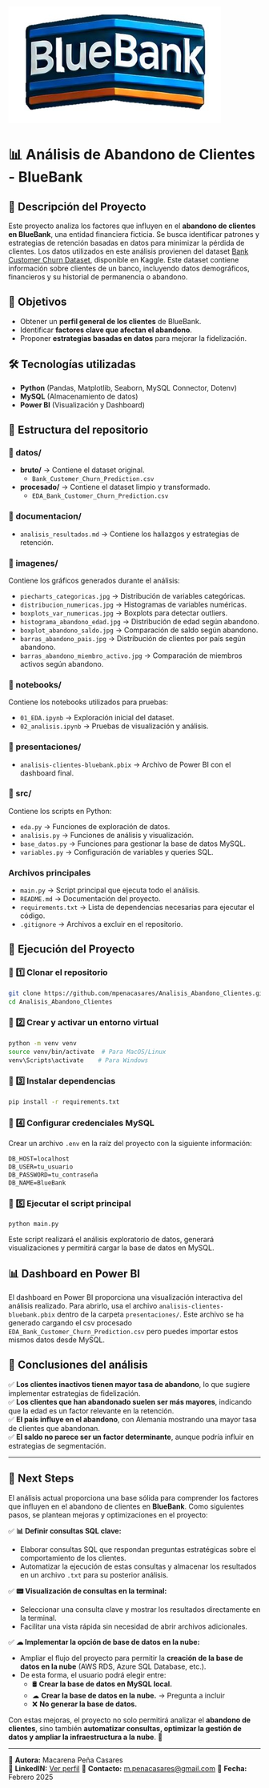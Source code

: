 ![Análisis de Abandono de Clientes - BlueBank](imagenes/logo-BlueBank.jpg)

# 📊 **Análisis de Abandono de Clientes - BlueBank**

## 📌 **Descripción del Proyecto**

Este proyecto analiza los factores que influyen en el **abandono de clientes en BlueBank**, una entidad financiera ficticia. Se busca identificar patrones y estrategias de retención basadas en datos para minimizar la pérdida de clientes. Los datos utilizados en este análisis provienen del dataset [Bank Customer Churn Dataset](https://www.kaggle.com/datasets/gauravtopre/bank-customer-churn-dataset/data), disponible en Kaggle. Este dataset contiene información sobre clientes de un banco, incluyendo datos demográficos, financieros y su historial de permanencia o abandono.

## 🎯 **Objetivos**

- Obtener un **perfil general de los clientes** de BlueBank.
- Identificar **factores clave que afectan el abandono**.
- Proponer **estrategias basadas en datos** para mejorar la fidelización.

## 🛠 **Tecnologías utilizadas**

- **Python** (Pandas, Matplotlib, Seaborn, MySQL Connector, Dotenv)
- **MySQL** (Almacenamiento de datos)
- **Power BI** (Visualización y Dashboard)

## 📂 **Estructura del repositorio**

### **📁 datos/**

- **bruto/** → Contiene el dataset original.
  - `Bank_Customer_Churn_Prediction.csv`
- **procesado/** → Contiene el dataset limpio y transformado.
  - `EDA_Bank_Customer_Churn_Prediction.csv`

### **📁 documentacion/**

- `analisis_resultados.md` → Contiene los hallazgos y estrategias de retención.

### **📁 imagenes/**

Contiene los gráficos generados durante el análisis:

- `piecharts_categoricas.jpg` → Distribución de variables categóricas.
- `distribucion_numericas.jpg` → Histogramas de variables numéricas.
- `boxplots_var_numericas.jpg` → Boxplots para detectar outliers.
- `histograma_abandono_edad.jpg` → Distribución de edad según abandono.
- `boxplot_abandono_saldo.jpg` → Comparación de saldo según abandono.
- `barras_abandono_pais.jpg` → Distribución de clientes por país según abandono.
- `barras_abandono_miembro_activo.jpg` → Comparación de miembros activos según abandono.

### **📁 notebooks/**

Contiene los notebooks utilizados para pruebas:

- `01_EDA.ipynb` → Exploración inicial del dataset.
- `02_analisis.ipynb` → Pruebas de visualización y análisis.

### **📁 presentaciones/**

- `analisis-clientes-bluebank.pbix` → Archivo de Power BI con el dashboard final.

### **📁 src/**

Contiene los scripts en Python:

- `eda.py` → Funciones de exploración de datos.
- `analisis.py` → Funciones de análisis y visualización.
- `base_datos.py` → Funciones para gestionar la base de datos MySQL.
- `variables.py` → Configuración de variables y queries SQL.

### **Archivos principales**

- `main.py` → Script principal que ejecuta todo el análisis.
- `README.md` → Documentación del proyecto.
- `requirements.txt` → Lista de dependencias necesarias para ejecutar el código.
- `.gitignore` → Archivos a excluir en el repositorio.

## 🚀 **Ejecución del Proyecto**

### 🔹 **1️⃣ Clonar el repositorio**

```bash
git clone https://github.com/mpenacasares/Analisis_Abandono_Clientes.git
cd Analisis_Abandono_Clientes
```

### 🔹 **2️⃣ Crear y activar un entorno virtual**

```bash
python -m venv venv
source venv/bin/activate  # Para MacOS/Linux
venv\Scripts\activate    # Para Windows
```

### 🔹 **3️⃣ Instalar dependencias**

```bash
pip install -r requirements.txt
```

### 🔹 **4️⃣ Configurar credenciales MySQL**

Crear un archivo `.env` en la raíz del proyecto con la siguiente información:

```
DB_HOST=localhost
DB_USER=tu_usuario
DB_PASSWORD=tu_contraseña
DB_NAME=BlueBank
```

### 🔹 **5️⃣ Ejecutar el script principal**

```bash
python main.py
```

Este script realizará el análisis exploratorio de datos, generará visualizaciones y permitirá cargar la base de datos en MySQL.

## 📊 **Dashboard en Power BI**

El dashboard en Power BI proporciona una visualización interactiva del análisis realizado. Para abrirlo, usa el archivo `analisis-clientes-bluebank.pbix` dentro de la carpeta `presentaciones/`. Este archivo se ha generado cargando el csv procesado `EDA_Bank_Customer_Churn_Prediction.csv` pero puedes importar estos mismos datos desde MySQL.

## 📌 **Conclusiones del análisis**

✅ **Los clientes inactivos tienen mayor tasa de abandono**, lo que sugiere implementar estrategias de fidelización.  
✅ **Los clientes que han abandonado suelen ser más mayores**, indicando que la edad es un factor relevante en la retención.  
✅ **El país influye en el abandono**, con Alemania mostrando una mayor tasa de clientes que abandonan.  
✅ **El saldo no parece ser un factor determinante**, aunque podría influir en estrategias de segmentación.

---

## 🚀 **Next Steps**

El análisis actual proporciona una base sólida para comprender los factores que influyen en el abandono de clientes en **BlueBank**. Como siguientes pasos, se plantean mejoras y optimizaciones en el proyecto:

✅ **📊 Definir consultas SQL clave:**

- Elaborar consultas SQL que respondan preguntas estratégicas sobre el comportamiento de los clientes.
- Automatizar la ejecución de estas consultas y almacenar los resultados en un archivo `.txt` para su posterior análisis.

✅ **📟 Visualización de consultas en la terminal:**

- Seleccionar una consulta clave y mostrar los resultados directamente en la terminal.
- Facilitar una vista rápida sin necesidad de abrir archivos adicionales.

✅ **☁ Implementar la opción de base de datos en la nube:**

- Ampliar el flujo del proyecto para permitir la **creación de la base de datos en la nube** (AWS RDS, Azure SQL Database, etc.).
- De esta forma, el usuario podrá elegir entre:
  - 🛢 **Crear la base de datos en MySQL local.**
  - ☁ **Crear la base de datos en la nube.** → Pregunta a incluir
  - ❌ **No generar la base de datos.**

Con estas mejoras, el proyecto no solo permitirá analizar el **abandono de clientes**, sino también **automatizar consultas, optimizar la gestión de datos y ampliar la infraestructura a la nube**. 🚀

---

📌 **Autora:** Macarena Peña Casares  
📌 **LinkedIN:** [Ver perfil](https://www.linkedin.com/in/mpenacasares/)
📌 **Contacto:** m.penacasares@gmail.com
📌 **Fecha:** Febrero 2025

